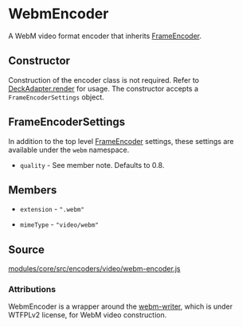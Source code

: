 # WebmEncoder

A WebM video format encoder that inherits [FrameEncoder](/modules/core/docs/encoder/frame-encoder).

## Constructor

Construction of the encoder class is not required. Refer to [DeckAdapter.render](/modules/core/docs/deck-adapter#render) for usage. The constructor accepts a `FrameEncoderSettings` object.

## FrameEncoderSettings

In addition to the top level [FrameEncoder](/modules/core/docs/encoder/frame-encoder) settings, these settings are available under the `webm` namespace.

* `quality` - See member note. Defaults to 0.8.

## Members

* `extension` - `".webm"`

* `mimeType` - `"video/webm"`

## Source

[modules/core/src/encoders/video/webm-encoder.js](https://github.com/uber/hubble.gl/blob/master/modules/core/src/encoders/video/webm-encoder.js)

### Attributions

WebmEncoder is a wrapper around the [webm-writer](https://github.com/thenickdude/webm-writer-js), which is under WTFPLv2 license, for WebM video construction.